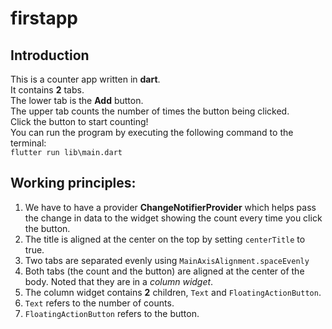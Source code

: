 # firstapp
<h2>Introduction</h2>

This is a counter app written in **dart**.  
It contains **2** tabs.  
The lower tab is the **Add** button.  
The upper tab counts the number of times the button being clicked.  
Click the button to start counting!    
You can run the program by executing the following command to the terminal:  
`flutter run lib\main.dart`

<h2>Working principles:</h2>

1. We have to have a provider **ChangeNotifierProvider** which helps pass the change in data to the widget showing the count every time you click the button.
2. The title is aligned at the center on the top by setting `centerTitle` to true.
3. Two tabs are separated evenly using `MainAxisAlignment.spaceEvenly`
4. Both tabs (the count and the button) are aligned at the center of the body. Noted that they are in a *column widget*.
5. The column widget contains **2** children, `Text` and `FloatingActionButton`.
6. `Text` refers to the number of counts.
7. `FloatingActionButton` refers to the button.